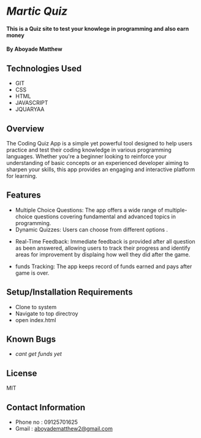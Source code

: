 # _Martic Quiz_

#### This is a Quiz site to test your knowlege in  programming and also earn money

#### By Aboyade Matthew

## Technologies Used

* GIT
* CSS
* HTML
* JAVASCRIPT
* JQUARYAA

## Overview

The Coding Quiz App is a simple yet powerful tool designed to help users practice and test their coding knowledge in various programming languages. Whether you're a beginner looking to reinforce your understanding of basic concepts or an experienced developer aiming to sharpen your skills, this app provides an engaging and interactive platform for learning.

## Features
* Multiple Choice Questions: The app offers a wide range of multiple-choice questions covering fundamental and advanced topics in programming.
* Dynamic Quizzes: Users can choose from different options .
+ Real-Time Feedback: Immediate feedback is provided after all question as been answered, allowing users to track their progress and identify areas for improvement by displaing how well they did after the game.
* funds Tracking: The app keeps record of funds earned and pays after game is over.

## Setup/Installation Requirements

* Clone to system
* Navigate to top directroy
* open index.html


## Known Bugs

* _cant get funds yet_

## License

MIT

## Contact Information

* Phone no : 09125701625
* Gmail : aboyadematthew2@gmail.com